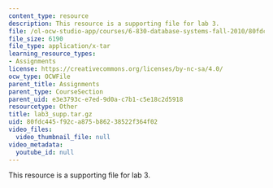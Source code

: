 ```yaml
---
content_type: resource
description: This resource is a supporting file for lab 3.
file: /ol-ocw-studio-app/courses/6-830-database-systems-fall-2010/80fdc445f92ca875b86238522f364f02_lab3_supp.tar.gz
file_size: 6190
file_type: application/x-tar
learning_resource_types:
- Assignments
license: https://creativecommons.org/licenses/by-nc-sa/4.0/
ocw_type: OCWFile
parent_title: Assignments
parent_type: CourseSection
parent_uid: e3e3793c-e7ed-9d0a-c7b1-c5e18c2d5918
resourcetype: Other
title: lab3_supp.tar.gz
uid: 80fdc445-f92c-a875-b862-38522f364f02
video_files:
  video_thumbnail_file: null
video_metadata:
  youtube_id: null
---
```

This resource is a supporting file for lab 3.
